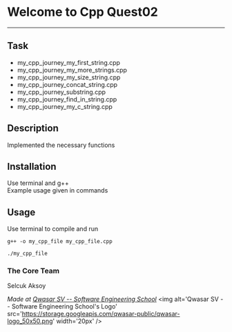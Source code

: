 # Welcome to Cpp Quest02
***

## Task
- my_cpp_journey_my_first_string.cpp
- my_cpp_journey_my_more_strings.cpp
- my_cpp_journey_my_size_string.cpp
- my_cpp_journey_concat_string.cpp
- my_cpp_journey_substring.cpp
- my_cpp_journey_find_in_string.cpp
- my_cpp_journey_my_c_string.cpp

## Description
Implemented the necessary functions

## Installation
Use terminal and g++ 
<br/>
Example usage given in commands


## Usage
Use terminal to compile and run

```
g++ -o my_cpp_file my_cpp_file.cpp

./my_cpp_file
```

### The Core Team
Selcuk Aksoy


<span><i>Made at <a href='https://qwasar.io'>Qwasar SV -- Software Engineering School</a></i></span>
<span><img alt='Qwasar SV -- Software Engineering School's Logo' src='https://storage.googleapis.com/qwasar-public/qwasar-logo_50x50.png' width='20px' /></span>
